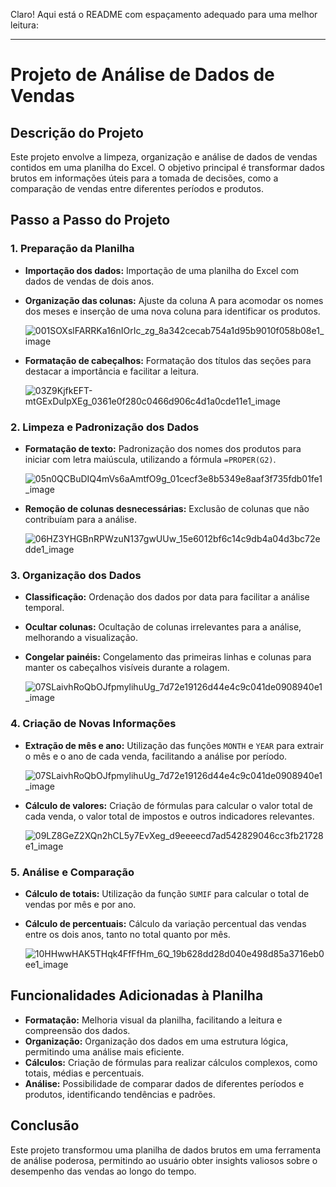 Claro! Aqui está o README com espaçamento adequado para uma melhor leitura:

---

# Projeto de Análise de Dados de Vendas

## Descrição do Projeto

Este projeto envolve a limpeza, organização e análise de dados de vendas contidos em uma planilha do Excel. O objetivo principal é transformar dados brutos em informações úteis para a tomada de decisões, como a comparação de vendas entre diferentes períodos e produtos.

## Passo a Passo do Projeto

### 1. Preparação da Planilha

- **Importação dos dados:** Importação de uma planilha do Excel com dados de vendas de dois anos.
- **Organização das colunas:** Ajuste da coluna A para acomodar os nomes dos meses e inserção de uma nova coluna para identificar os produtos.

  ![001SOXslFARRKa16nIOrIc_zg_8a342cecab754a1d95b9010f058b08e1_image](https://github.com/user-attachments/assets/792e1c97-1687-4651-aa06-1bef22dc3773)

- **Formatação de cabeçalhos:** Formatação dos títulos das seções para destacar a importância e facilitar a leitura.

  ![03Z9KjfkEFT-mtGExDuIpXEg_0361e0f280c0466d906c4d1a0cde11e1_image](https://github.com/user-attachments/assets/2431b338-ffda-41f1-bf2f-cbd8dd48d905)

### 2. Limpeza e Padronização dos Dados

- **Formatação de texto:** Padronização dos nomes dos produtos para iniciar com letra maiúscula, utilizando a fórmula `=PROPER(G2)`.

  ![05n0QCBuDIQ4mVs6aAmtfO9g_01cecf3e8b5349e8aaf3f735fdb01fe1_image](https://github.com/user-attachments/assets/390b2678-7b10-41f6-9113-fe748c82f3c8)

- **Remoção de colunas desnecessárias:** Exclusão de colunas que não contribuíam para a análise.

  ![06HZ3YHGBnRPWzuN137gwUUw_15e6012bf6c14c9db4a04d3bc72edde1_image](https://github.com/user-attachments/assets/959cabce-7b6d-4956-a948-ccbde71ece67)

### 3. Organização dos Dados

- **Classificação:** Ordenação dos dados por data para facilitar a análise temporal.
- **Ocultar colunas:** Ocultação de colunas irrelevantes para a análise, melhorando a visualização.
- **Congelar painéis:** Congelamento das primeiras linhas e colunas para manter os cabeçalhos visíveis durante a rolagem.

  ![07SLaivhRoQbOJfpmylihuUg_7d72e19126d44e4c9c041de0908940e1_image](https://github.com/user-attachments/assets/b8afca88-8919-4c43-bdf1-ee69355d9415)

### 4. Criação de Novas Informações

- **Extração de mês e ano:** Utilização das funções `MONTH` e `YEAR` para extrair o mês e o ano de cada venda, facilitando a análise por período.

  ![07SLaivhRoQbOJfpmylihuUg_7d72e19126d44e4c9c041de0908940e1_image](https://github.com/user-attachments/assets/343893ac-3585-444e-b67b-555f8bff669f)

- **Cálculo de valores:** Criação de fórmulas para calcular o valor total de cada venda, o valor total de impostos e outros indicadores relevantes.

  ![09LZ8GeZ2XQn2hCL5y7EvXeg_d9eeeecd7ad542829046cc3fb21728e1_image](https://github.com/user-attachments/assets/0f09df51-fc8a-43ff-b026-8063090ffc68)

### 5. Análise e Comparação

- **Cálculo de totais:** Utilização da função `SUMIF` para calcular o total de vendas por mês e por ano.
- **Cálculo de percentuais:** Cálculo da variação percentual das vendas entre os dois anos, tanto no total quanto por mês.

  ![10HHwwHAK5THqk4FfFfHm_6Q_19b628dd28d040e498d85a3716eb0ee1_image](https://github.com/user-attachments/assets/4611a560-353c-4939-8074-ba4367fd4c4a)

## Funcionalidades Adicionadas à Planilha

- **Formatação:** Melhoria visual da planilha, facilitando a leitura e compreensão dos dados.
- **Organização:** Organização dos dados em uma estrutura lógica, permitindo uma análise mais eficiente.
- **Cálculos:** Criação de fórmulas para realizar cálculos complexos, como totais, médias e percentuais.
- **Análise:** Possibilidade de comparar dados de diferentes períodos e produtos, identificando tendências e padrões.

## Conclusão

Este projeto transformou uma planilha de dados brutos em uma ferramenta de análise poderosa, permitindo ao usuário obter insights valiosos sobre o desempenho das vendas ao longo do tempo.
